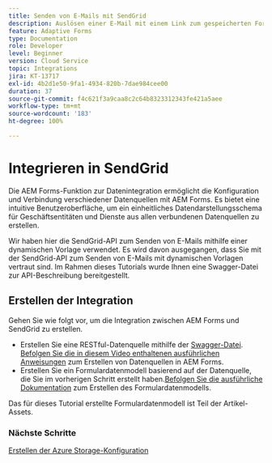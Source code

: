 ```yaml
---
title: Senden von E-Mails mit SendGrid
description: Auslösen einer E-Mail mit einem Link zum gespeicherten Formular
feature: Adaptive Forms
type: Documentation
role: Developer
level: Beginner
version: Cloud Service
topic: Integrations
jira: KT-13717
exl-id: 4b2d1e50-9fa1-4934-820b-7dae984cee00
duration: 37
source-git-commit: f4c621f3a9caa8c2c64b8323312343fe421a5aee
workflow-type: tm+mt
source-wordcount: '183'
ht-degree: 100%

---
```


# Integrieren in SendGrid

Die AEM Forms-Funktion zur Datenintegration ermöglicht die Konfiguration und Verbindung verschiedener Datenquellen mit AEM Forms. Es bietet eine intuitive Benutzeroberfläche, um ein einheitliches Datendarstellungsschema für Geschäftsentitäten und Dienste aus allen verbundenen Datenquellen zu erstellen.

Wir haben hier die SendGrid-API zum Senden von E-Mails mithilfe einer dynamischen Vorlage verwendet. Es wird davon ausgegangen, dass Sie mit der SendGrid-API zum Senden von E-Mails mit dynamischen Vorlagen vertraut sind. Im Rahmen dieses Tutorials wurde Ihnen eine Swagger-Datei zur API-Beschreibung bereitgestellt.

## Erstellen der Integration

Gehen Sie wie folgt vor, um die Integration zwischen AEM Forms und SendGrid zu erstellen.

* Erstellen Sie eine RESTful-Datenquelle mithilfe der [Swagger-Datei](./assets/SendGridWithDynamicTemplate.yaml). [Befolgen Sie die in diesem Video enthaltenen ausführlichen Anweisungen](https://experienceleague.adobe.com/docs/experience-manager-learn/forms/ic-web-channel-tutorial/parttwo.html?lang=de) zum Erstellen von Datenquellen in AEM Forms.
* Erstellen Sie ein Formulardatenmodell basierend auf der Datenquelle, die Sie im vorherigen Schritt erstellt haben.[Befolgen Sie die ausführliche Dokumentation](https://experienceleague.adobe.com/docs/experience-manager-cloud-service/content/forms/integrate/use-form-data-model/create-form-data-models.html?lang=de) zum Erstellen des Formulardatenmodells.

Das für dieses Tutorial erstellte Formulardatenmodell ist Teil der Artikel-Assets.

### Nächste Schritte

[Erstellen der Azure Storage-Konfiguration](./create-fdm.md)
